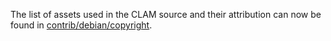 The list of assets used in the CLAM source and their attribution can now be found in [contrib/debian/copyright](../contrib/debian/copyright).
